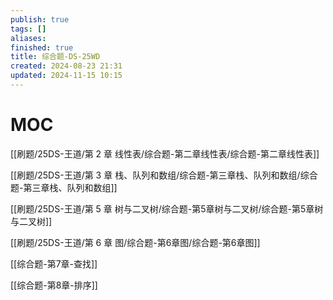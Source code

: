 ```yaml
---
publish: true
tags: []
aliases: 
finished: true
title: 综合题-DS-25WD
created: 2024-08-23 21:31
updated: 2024-11-15 10:15
---
```

# MOC

[[刷题/25DS-王道/第 2 章 线性表/综合题-第二章线性表/综合题-第二章线性表]]

[[刷题/25DS-王道/第 3 章 栈、队列和数组/综合题-第三章栈、队列和数组/综合题-第三章栈、队列和数组]]

[[刷题/25DS-王道/第 5 章 树与二叉树/综合题-第5章树与二叉树/综合题-第5章树与二叉树]]

[[刷题/25DS-王道/第 6 章 图/综合题-第6章图/综合题-第6章图]]

[[综合题-第7章-查找]]

[[综合题-第8章-排序]]